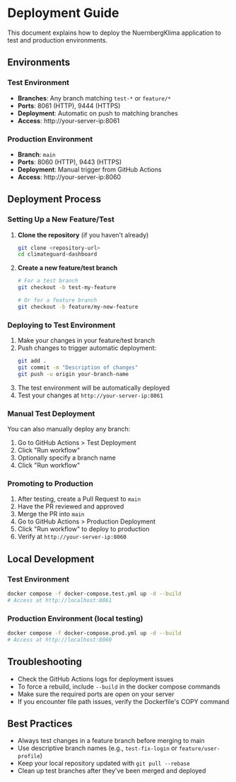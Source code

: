 # Deployment Guide

This document explains how to deploy the NuernbergKlima application to test and production environments.

## Environments

### Test Environment
- **Branches**: Any branch matching `test-*` or `feature/*`
- **Ports**: 8061 (HTTP), 9444 (HTTPS)
- **Deployment**: Automatic on push to matching branches
- **Access**: http://your-server-ip:8061

### Production Environment
- **Branch**: `main`
- **Ports**: 8060 (HTTP), 9443 (HTTPS)
- **Deployment**: Manual trigger from GitHub Actions
- **Access**: http://your-server-ip:8060

## Deployment Process

### Setting Up a New Feature/Test

1. **Clone the repository** (if you haven't already)
   ```bash
   git clone <repository-url>
   cd climateguard-dashboard
   ```

2. **Create a new feature/test branch**
   ```bash
   # For a test branch
   git checkout -b test-my-feature
   
   # Or for a feature branch
   git checkout -b feature/my-new-feature
   ```

### Deploying to Test Environment

1. Make your changes in your feature/test branch
2. Push changes to trigger automatic deployment:
   ```bash
   git add .
   git commit -m "Description of changes"
   git push -u origin your-branch-name
   ```
3. The test environment will be automatically deployed
4. Test your changes at `http://your-server-ip:8061`

### Manual Test Deployment

You can also manually deploy any branch:
1. Go to GitHub Actions > Test Deployment
2. Click "Run workflow"
3. Optionally specify a branch name
4. Click "Run workflow"

### Promoting to Production

1. After testing, create a Pull Request to `main`
2. Have the PR reviewed and approved
3. Merge the PR into `main`
4. Go to GitHub Actions > Production Deployment
5. Click "Run workflow" to deploy to production
6. Verify at `http://your-server-ip:8060`

## Local Development

### Test Environment
```bash
docker compose -f docker-compose.test.yml up -d --build
# Access at http://localhost:8061
```

### Production Environment (local testing)
```bash
docker compose -f docker-compose.prod.yml up -d --build
# Access at http://localhost:8060
```

## Troubleshooting

- Check the GitHub Actions logs for deployment issues
- To force a rebuild, include `--build` in the docker compose commands
- Make sure the required ports are open on your server
- If you encounter file path issues, verify the Dockerfile's COPY command

## Best Practices

- Always test changes in a feature branch before merging to main
- Use descriptive branch names (e.g., `test-fix-login` or `feature/user-profile`)
- Keep your local repository updated with `git pull --rebase`
- Clean up test branches after they've been merged and deployed
